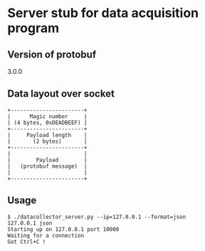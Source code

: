 Server stub for data acquisition program
========================================

Version of protobuf
-------------------

3.0.0

Data layout over socket
-----------------------

```
+-----------------------+
|      Magic number     |
| (4 bytes, 0xDEADBEEF) |
+-----------------------+
|     Payload length    |
|       (2 bytes)       |
+-----------------------+
|                       |
|        Payload        |
|   (protobuf message)  |
|                       |
+-----------------------+
```

Usage
-----

```
$ ./datacollector_server.py --ip=127.0.0.1 --format=json
127.0.0.1 json
Starting up on 127.0.0.1 port 10000
Waiting for a connection
Got Ctrl+C !
```
